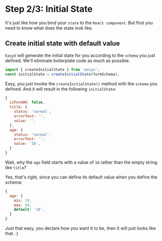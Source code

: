 # Step 2/3: Initial State

It's just like how you bind your `state` to the `React component`. But first you need to know what does the state look like.

## Create initial state with default value

`EasyV` will generate the initial state for you according to the `schema` you just defined. We'll eliminate boilerplate code as much as possible.

```javascript
import { createInitialState } from 'easyv';
const initialState = createInitialState(formSchema);
```

Easy, you just invoke the `createInitialState()` method with the `schema` you defined.
And it will result in the following `initialState`:

```javascript
{
  isFormOK: false,
  title: {
    status: 'normal',
    errorText: '',
    value: '',
  },
  age: {
    status: 'normal',
    errorText: '',
    value: '16',
  }
}
```

Wait, why the `age` field starts with a value of `16` rather than the empty string like `title`?

Yes, that's right, since you can define its default value when you define the schema:

```javascript
{
  age: {
    min: 19,
    max: 99,
    default: '16',
  }
}
```

Just that easy, you declare how you want it to be, then it will just looks like that. :)

